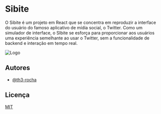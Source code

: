 
# Sibite

O Sibite é um projeto em React que se concentra em reproduzir a interface do usuário do famoso aplicativo de mídia social, o Twitter. Como um simulador de interface, o SIbite se esforça para proporcionar aos usuários uma experiência semelhante ao usar o Twitter, sem a funcionalidade de backend e interação em tempo real.


![Logo](https://th3-rocha.github.io/Sibite-react/assets/Sibite-logo.png)


## Autores

- [@th3-rocha](https://www.github.com/th3-rocha)


## Licença

[MIT](https://choosealicense.com/licenses/mit/)

